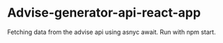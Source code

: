 # Advise-generator-api-react-app
Fetching data from the advise api using asnyc await. Run with npm start.
